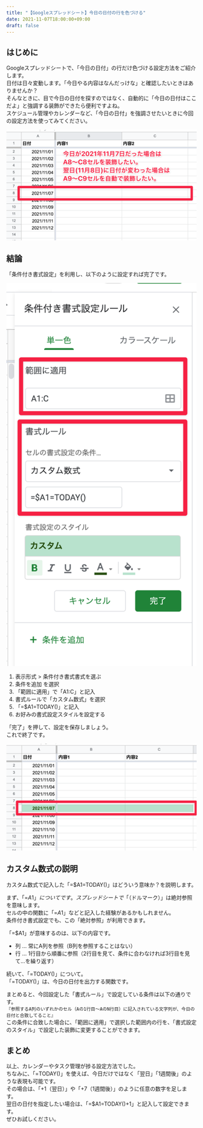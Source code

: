 ```yaml
---
title: "【Googleスプレッドシート】今日の日付の行を色づける"
date: 2021-11-07T18:00:00+09:00
draft: false
---
```


## はじめに
Googleスプレッドシートで、「今日の日付」の行だけ色づける設定方法をご紹介します。  
日付は日々変動します。「今日やる内容はなんだっけな」と確認したいときはありませんか？  
そんなときに、目で今日の日付を探すのではなく、自動的に「今日の日付はここだよ」と強調する装飾ができたら便利ですよね。  
スケジュール管理やカレンダーなど、「今日の日付」を強調させたいときに今回の設定方法を使ってみてください。

![実現したい内容のイメージ](/resources/_gen/images/2021-11-07-spreadsheet-01.png)

## 結論
「条件付き書式設定」を利用し、以下のように設定すれば完了です。

![条件付き書式設定](/resources/_gen/images/2021-11-07-spreadsheet-02.png)

1. 表示形式 > 条件付き書式書式を選ぶ
1. 条件を追加 を選択
1. 「範囲に適用」で「A1:C」と記入
1. 書式ルールで「カスタム数式」を選択
1. 「=$A1=TODAY()」と記入
1. お好みの書式設定スタイルを設定する

「完了」を押して、設定を保存しましょう。  
これで終了です。

![完成形](/resources/_gen/images/2021-11-07-spreadsheet-03.png)

## カスタム数式の説明

カスタム数式で記入した「=$A1=TODAY()」はどういう意味か？を説明します。

まず、「=$A1」についてです。  
スプレッドシートで「$（ドルマーク）」は絶対参照を意味します。  
セルの中の関数に「=$A$1」などと記入した経験があるかもしれません。  
条件付き書式設定でも、この「絶対参照」が利用できます。  

「=$A1」が意味するのは、以下の内容です。  
* 列 … 常にA列を参照（B列を参照することはない）  
* 行 … 1行目から順番に参照（2行目を見て、条件に合わなければ3行目を見て…を繰り返す）

続いて、「=TODAY()」について。  
「=TODAY()」は、今日の日付を出力する関数です。  

まとめると、今回設定した「書式ルール」で設定している条件は以下の通りです。  
```『参照するA列のいずれかのセル（Aの1行目〜AのN行目）に記入されている文字列が、今日の日付と合致してること』```  
この条件に合致した場合に、「範囲に適用」で選択した範囲内の行を、「書式設定のスタイル」で設定した装飾に変更することができます。


## まとめ

以上、カレンダーやタスク管理が捗る設定方法でした。  
ちなみに、「=TODAY()」を使えば、今日だけではなく「翌日」「1週間後」のような表現も可能です。  
その場合は、「+1（翌日）」や「+7（1週間後）」のように任意の数字を足します。  
翌日の日付を指定したい場合は、「=$A1=TODAY()+1」と記入して設定できます。  
ぜひお試しください。